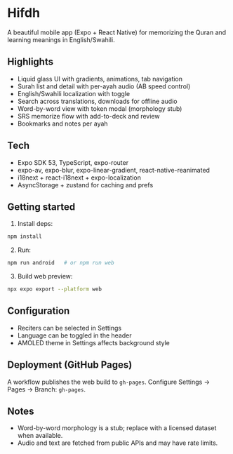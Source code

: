 # Hifdh

A beautiful mobile app (Expo + React Native) for memorizing the Quran and learning meanings in English/Swahili.

## Highlights

- Liquid glass UI with gradients, animations, tab navigation
- Surah list and detail with per-ayah audio (AB speed control)
- English/Swahili localization with toggle
- Search across translations, downloads for offline audio
- Word-by-word view with token modal (morphology stub)
- SRS memorize flow with add-to-deck and review
- Bookmarks and notes per ayah

## Tech

- Expo SDK 53, TypeScript, expo-router
- expo-av, expo-blur, expo-linear-gradient, react-native-reanimated
- i18next + react-i18next + expo-localization
- AsyncStorage + zustand for caching and prefs

## Getting started

1. Install deps:

```bash
npm install
```

2. Run:

```bash
npm run android   # or npm run web
```

3. Build web preview:

```bash
npx expo export --platform web
```

## Configuration

- Reciters can be selected in Settings
- Language can be toggled in the header
- AMOLED theme in Settings affects background style

## Deployment (GitHub Pages)

A workflow publishes the web build to `gh-pages`. Configure Settings → Pages → Branch: `gh-pages`.

## Notes

- Word-by-word morphology is a stub; replace with a licensed dataset when available.
- Audio and text are fetched from public APIs and may have rate limits.